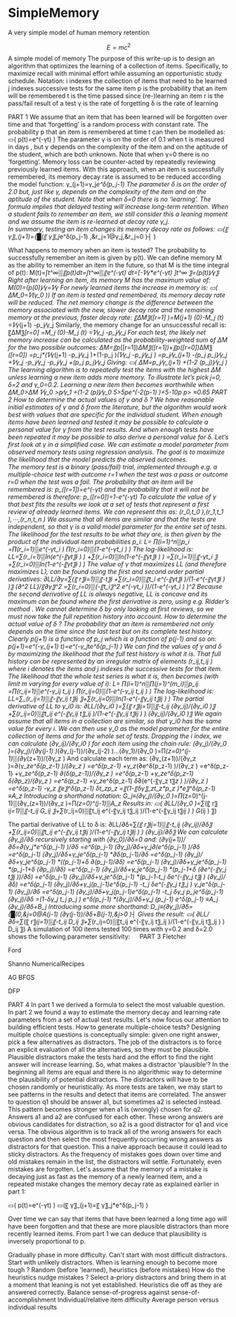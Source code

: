 # SimpleMemory
A very simple model of human memory retention

$$
E = m c^2
$$
A simple model of memory 
The purpose of this write-up is to design an algorithm that optimizes the learning of a collection of items. Specifically, to maximize recall with minimal effort while assuming an opportunistic study schedule.
Notation: 
	i indexes the collection of items that need to be learned
	j indexes successive tests for the same item
	p is the probability that an item will be remembered
	t is the time passed since (re-)learning an item
	r is the pass/fail result of a test
	γ is the rate of forgetting
	δ is the rate of learning

PART 1
We assume that an item that has been learned will be forgotten over time and that ‘forgetting’ is a random process with constant rate.  The probability p that an item is remembered at time t can then be modelled as:
▭( p(t)=e^(-γt)  )
The parameter γ is on the order of 0.1 when t is measured in days , but γ depends on the complexity of the item and on the aptitude of the student, which are both unknown.  Note that when γ=0 there is no ‘forgetting’.
Memory loss can be counter-acted by repeatedly reviewing  previously learned items.  With this approach, when an item is successfully remembered, its memory decay rate is assumed to be reduced according the model function:
γ_(j+1)=γ_j*e^δ(p_j-1) 
The parameter δ is on the order of 2.0 but, just like γ, depends on the complexity of the item and on the aptitude of the student. Note that when δ=0 there is no ‘learning’. The formula implies that delayed testing will increase long-term retention.
When a student fails to remember an item, we still consider this a leaning moment and we assume the item is re-learned  at decay rate γ_j.  
In summary, testing an item changes its memory decay rate as follows:
▭(〖 γ〗_(j+1)={█(〖 γ〗_j*e^δ(p_j-1) ,&r_j=1@γ_j,&r_j=0 )┤ )

What happens to memory when an item is tested?
The probability to successfully remember an item is given by p(t).  We can define memory M as the ability to remember an item in the future, so that M is the time integral of p(t):
M(t)=∫_t^∞▒〖p(t)dt=∫_t^∞▒〖e^(-γt) dt=[-1⁄γ*e^(-γt) ]_t^∞ 〗=(p(t))⁄γ〗
Right after learning an item, its memory M has the maximum value of:
M(0)=(p(0))⁄γ=1⁄γ
For newly learned items the increase in memory is:
▭( ∆M_0=1⁄(γ_0  ))
If an item is tested and remembered, its memory decay rate will be reduced. The net memory change is the difference between the memory associated with the new, slower decay rate and the remaining memory at the previous, faster decay rate:
〖∆M〗_([r=1] )=M_(j+1) (0)-M_j (t)
=1⁄γ_(j+1) -p_j⁄γ_j 
Similarly, the memory change for an unsuccessful recall is:
〖∆M〗_[r=0] =M_j (0)-M_j (t)
=1⁄γ_j -p_j⁄γ_j 
For each test, the likely net memory increase can be calculated as the probability-weighted sum of ∆M for the two possible outcomes:
∆M=〖p_([r=1])*∆M〗_([r=1])+〖p_([r=0])*∆M〗_([r=0])
=p_j*(1⁄γ_(j+1) -p_j⁄γ_j )+(1-p_j )*(1⁄γ_j -p_j⁄γ_j )
=p_j⁄γ_(j+1) -(p_j p_j)⁄γ_j +1⁄γ_j -p_j⁄γ_j -p_j⁄γ_j +(p_j p_j)⁄γ_j 
Giving:
▭( ∆M=p_j⁄γ_(j+1) +(1-2 (p_j))⁄γ_j   )
The learning algorithm is to repeatedly test the items with the highest ∆M unless learning a new item adds more memory.
To illustrate let’s pick j=0, δ=2 and γ_0=0.2.  Learning a new item then becomes worthwhile when
∆M_0>∆M 
1⁄γ_0 >p⁄γ_1 +(1-2 (p))⁄γ_0 
5>5pe^(-2(p-1) )+5-10p
p> ≈0.65
PART 2
How to determine the actual values of γ and δ ?
We have reasonable initial estimates of γ and δ from the literature, but the algorithm would work best with values that are specific for the individual student. When enough items have been learned and tested it may be possible to calculate a personal value for γ from the test results.  And when enough tests have been repeated it may be possible to also derive a personal value for δ. Let’s first look at γ in a simplified case.
We can estimate a model parameter from observed memory tests using regression analysis. The goal is to maximize the likelihood that the model predicts the observed outcomes.  
The memory test is a binary (pass/fail) trial, implemented through e.g. a multiple-choice test with outcome r=1 when the test was a pass or outcome r=0 when the test was a fail.  The probability that an item will be remembered is:
p_([r=1])=e^(-γt)
and the probability that it will not be remembered is therefore:
p_([r=0])=1-e^(-γt)
To calculate the value of γ that best fits the results we look at a set of tests that represent a first review of already learned items.  We can represent this as:
(r_0,t_0 ),(r_1,t_1 ),⋯,(r_n,t_n )
We assume that all items are similar and that the tests are independent, so that γ is a valid model parameter for the entire set of tests. The likelihood for the test results to be what they are, is then given by the product of the individual item probabilities p_i:
L= ∏_(i=1)^n▒p_i =∏_(r_i=1)▒e^(-γt_i )  ∏_(r_i=0)▒(1-e^(-γt_i ) ) 
The log-likelihood is:
LL=∑_(r_i=1)▒ln⁡(e^(-〖γt〗_i ) ) +∑_(r_i=0)▒ln⁡(1-e^(-〖γt〗_i ) ) 
=∑_(r_i=1)▒〖-γt_i 〗+∑_(r_i=0)▒ln⁡(1-e^(-〖γt〗_i ) ) 
The value of γ that maximizes LL (and therefore maximizes L), can be found using the first and second order partial derivatives:
∂LL/∂γ=∑_(〖 r〗_i=1)▒〖-t〗_i +∑_(r_i=0)▒〖t_i  e^(-〖γt〗_i )/(1-e^(-〖γt〗_i ) )〗
(∂^2 LL)/〖∂γ〗^2 =∑_(r_i=0)▒(-〖t_i〗^2 e^(-γt_i ))/(1-e^(-γt_i ) )^2 
Because the second derivative of LL is always negative, LL is concave and its maximum can be found where the first derivative is zero, using e.g. Ridder’s method . 
We cannot determine δ by only looking at first reviews, so we must now take the full repetition history into account.
How to determine the actual value of δ ?
The probability that an item is remembered not only depends on the time since the last test but on its complete test history. Clearly p_(j+1) is a function of p_j which is a function of p_(j-1) and so on:
p_(j+1)=e^(-γ_(j+1) t)=e^(-γ_j*t*e^δ(p_j-1)  )
We can find the values of γ and δ by maximizing the likelihood that the full test history is what it is. That full history can be represented by an irregular matrix of elements (r_ij,t_ij )  where i denotes the items and j indexes the successive tests for that item.  The likelihood that the whole test series is what it is, then becomes (with limit m varying for every value of i):
L= ∏_(i=1)^n▒∏_(j=1)^(m_i)▒p_ij =∏_(r_ij=1)▒e^(-γ_ij t_ij )  ∏_(r_ij=0)▒(1-e^(-γ_ij t_ij ) ) 
The log-likelihood is:
LL=∑_(r_ij=1)▒〖-〖γ_ij t〗_ij 〗+∑_(r_ij=0)▒ln⁡(1-e^(-〖γ_ij t〗_ij ) ) 
The partial derivative of LL to γ_i0 is:
∂LL/(∂γ_i0 )=∑_(〖 r〗_ij=1)▒〖-t_ij  (∂γ_ij)/(∂γ_i0 )〗+∑_(r_ij=0)▒〖t_ij  e^(-〖γ_ij t〗_ij )/(1-e^(-〖γ_ij t〗_ij ) )  (∂γ_ij)/(∂γ_i0 )〗
We again assume that all items in a collection are similar, so that γ_i0 has the same value for every i.  We can then use γ_0 as the model parameter for the entire collection of items and for the whole set of tests. 
Dropping the i index, we can calculate (∂γ_ij)/(∂γ_i0 ) for each item using the chain rule:
(∂γ_j)/(∂γ_0 )=(∂γ_j)/(∂γ_(j-1) )*(∂γ_(j-1))/(∂γ_(j-2) )*…*(∂γ_1)/(∂γ_0 )=∏_(z=0)^(j-1)▒(∂γ_(z+1))/(∂γ_z )
And calculate each term as:
(∂γ_(z+1))/(∂γ_z )=∂(γ_z*e^δ(p_z-1)  )/(∂γ_z )
=e^δ(p_z-1) +γ_z*(∂e^δ(p_z-1) )/(∂γ_z )
=e^δ(p_z-1) +γ_z*e^δ(p_z-1) *∂(δ(p_z-1))/(∂γ_z )
=e^δ(p_z-1) +γ_z*e^δ(p_z-1) *δ*(∂p_z)/(∂γ_z )
=e^δ(p_z-1) +γ_z*e^δ(p_z-1) *δ*∂(e^(-〖γ_z t〗_z ) )/(∂γ_z )
=e^δ(p_z-1) -γ_z 〖*e〗^δ(p_z-1) *δ*t_z*p_z
=〖(1-〖δ*γ〗_z*t_z*p_z )*e〗^δ(p_z-1) 
≡A_z
Introducing a shorthand notation:
G_j≡(∂γ_j)/(∂γ_0 )=∏_(z=0)^(j-1)▒(∂γ_(z+1))/(∂γ_z )=∏_(z=0)^(j-1)▒A_z 
Results in:
▭( ∂LL/(∂γ_0 )=∑_(〖 r〗_ij=1)▒〖-t_ij G_ij 〗+∑_(r_ij=0)▒〖t_ij  e^(-〖γ_ij t〗_ij )/(1-e^(-〖γ_ij t〗_ij ) ) G_(ij ) 〗)

The partial derivative of LL to δ is:
∂LL/∂δ=∑_(〖 r〗_ij=1)▒〖-t_ij  (∂γ_ij)/∂δ〗+∑_(r_ij=0)▒〖t_ij  e^(-〖γ_ij t〗_ij )/(1-e^(-〖γ_ij t〗_ij ) )  (∂γ_ij)/∂δ〗
We can calculate (∂γ_j)/∂δ recursively starting with (∂γ_0)/∂δ=0 and:
(∂γ_(j+1))/∂δ=∂(γ_j*e^δ(p_j-1)  )/∂δ
=e^δ(p_j-1) *(∂γ_j)/∂δ+γ_j*∂(e^δ(p_j-1)  )/∂δ
=e^δ(p_j-1) *(∂γ_j)/∂δ+γ_j*e^δ(p_j-1) *∂δ(p_j-1)/∂δ
=e^δ(p_j-1) *(∂γ_j)/∂δ+γ_j*e^δ(p_j-1) *((p_j-1)+δ ∂(p_j-1)/∂δ)
=e^δ(p_j-1) *(∂γ_j)/∂δ+γ_j*e^δ(p_j-1) *(p_j-1+δ (∂p_j)/∂δ)
=e^δ(p_j-1) *(∂γ_j)/∂δ+γ_j*e^δ(p_j-1) *(p_j-1+δ (∂e^(-〖γ_j t〗_j ))/∂δ)
=e^δ(p_j-1) *(∂γ_j)/∂δ+γ_j*e^δ(p_j-1) *(p_j-1-t_j δe^(-〖γ_j t〗_j )  (∂γ_j)/∂δ)
=e^δ(p_j-1) *(∂γ_j)/∂δ+γ_j*(p_j-1)*e^δ(p_j-1) -t_j δe^(-〖γ_j t〗_j ) γ_j*e^δ(p_j-1)   (∂γ_j)/∂δ
=e^δ(p_j-1) *(∂γ_j)/∂δ+γ_j*(p_j-1)*e^δ(p_j-1) -t_j δγ_j p_j*e^δ(p_j-1)   (∂γ_j)/∂δ
=(1-δγ_j t_j p_j ) e^δ(p_j-1) *(∂γ_j)/∂δ+γ_j (p_j-1) e^δ(p_j-1) 
≡A_j  (∂γ_j)/∂δ+B_j
Introducing some more shorthand:
D_j≡(∂γ_j)/∂δ={█(0,&j=0@A_(j-1)  (∂γ_(j-1))/∂δ+B_(j-1),&j>0 )┤
Gives the result:
▭( ∂LL/∂δ=∑_(〖 r〗_ij=1)▒〖-t_ij D_ij 〗+∑_(r_ij=0)▒〖t_ij  e^(-〖γ_ij t〗_ij )/(1-e^(-〖γ_ij t〗_ij ) ) D_ij  〗)
A simulation of 100 items tested 100 times with γ=0.2 and δ=2.0 shows the following parameter sensitivity:
 
PART 3
Fletcher
 
Ford
 
Shanno
 NumericalRecipes 
 
AG
BFGS
 
DFP
 

PART 4
In part 1 we derived a formula to select the most valuable question. In part 2 we found a way to estimate the memory decay and learning rate parameters from a set of actual test results. Let's now focus our attention to building efficient tests.
How to generate multiple-choice tests?
Designing multiple choice questions is conceptually simple: given one right answer, pick a few alternatives as distractors. The job of the distractors is to force an explicit evaluation of all the alternatives, so they must be plausible.  Plausible distractors make the tests hard and the effort to find the right answer will increase learning.
So, what makes a distractor 'plausible'?  In the beginning all items are equal and there is no algorithmic way to determine the plausibility of potential distractors. The distractors will have to be chosen randomly or heuristically. 
As more tests are taken, we may start to see patterns in the results and detect that items are correlated.  The answer to question q1 should be answer a1, but sometimes a2 is selected instead.  This pattern becomes stronger when a1 is (wrongly) chosen for q2.  Answers a1 and a2 are confused for each other. 
These wrong answers are obvious candidates for distraction, so a2 is a good distractor for q1 and vice versa.  The obvious algorithm is to track all of the wrong answers for each question and then select the most frequently occurring wrong answers as distractors for that question. This a naïve approach because it could lead to sticky distractors.  As the frequency of mistakes goes down over time and old mistakes remain in the list, the distractors will settle.
Fortunately, even mistakes are forgotten.  Let's assume that the memory of a mistake is decaying just as fast as the memory of a newly learned item, and a repeated mistake changes the memory decay rate as explained earlier in part 1:

▭( p(t)=e^(-γt)  )
▭(〖 γ〗_(j+1)=〖 γ〗_j*e^δ(p_j-1)  )

Over time we can say that items that have been learned a long time ago will have been forgotten and that these are more plausible distractors than more recently learned items.  From part 1 we can deduce that plausibility is inversely proportional to p.

Gradually phase in more difficulty. Can't start with most difficult distractors.  Start with unlikely distractors.  When is learning enough to become more tough ?
Random (before 'learned), heuristics (before mistakes)
How do the heuristics nudge mistakes ?  Select a-priory distractors and bring them in at a moment that leaning is not yet established. Heuristics die off as they are answered correctly.
Balance sense-of-progress against sense-of-accomplishment
Individual/relative item difficulty
Average person versus individual results
